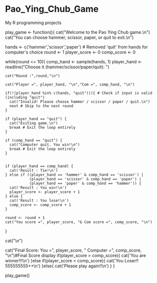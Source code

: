 # Pao_Ying_Chub_Game
My R programming projects

play_game <- function(){
  cat("Welcome to the Pao Ying Chub game.\n")
  cat("You can choose hammer, scissor, paper, or quit to exit.\n")
  
  hands <- c('hammer','scissor','paper') # Removed 'quit' from hands for computer's choice
  round <- 1
  player_score <- 0
  comp_score <- 0
  
  while(round <= 10){
    comp_hand <- sample(hands, 1)
    player_hand <- readline("Choose it (hammer/scissor/paper/quit): ")
    
    cat("Round :",round,"\n")
    
    cat("Player =", player_hand, "\n","Com =", comp_hand, "\n")
    
    if(!(player_hand %in% c(hands, "quit"))){ # Check if input is valid (including "quit")
      cat("Invalid! Please choose hammer / scissor / paper / quit.\n")
      next # Skip to the next round
    }
    
    if (player_hand == "quit") {
      cat("Exiting game.\n")
      break # Exit the loop entirely
    }
    
    if (comp_hand == "quit") {
      cat("Computer quit. You win!\n")
      break # Exit the loop entirely
    }
    
    
    if (player_hand == comp_hand) {
      cat('Result : Tie!\n')
    } else if ((player_hand == 'hammer' & comp_hand == 'scissor') |
               (player_hand == 'scissor' & comp_hand == 'paper') |
               (player_hand == 'paper' & comp_hand == 'hammer')) {
      cat('Result : You win!\n')
      player_score <- player_score + 1
    } else {
      cat('Result : You lose!\n')
      comp_score <- comp_score + 1
    }
    
    round <- round + 1
    cat("You score =", player_score, "& Com score =", comp_score, "\n")
  }
  
  cat("\n")
  
  cat("Final Score: You =", player_score, " Computer =", comp_score, "\n")#Final Score display
  if(player_score > comp_score){
    cat('You are winner!!!\n')
  }else if(player_score < comp_score){
    cat('You Loser!! 555555555++\n')
  }else{
    cat('Please play again!!\n')
  }
}

play_game()
